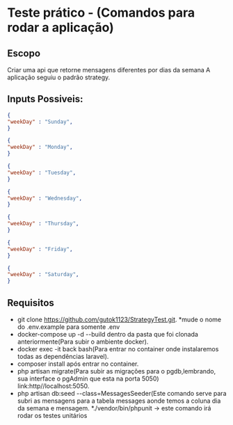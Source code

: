 # Teste prático - (Comandos para rodar a aplicação)



## Escopo
Criar uma api que retorne mensagens diferentes por dias da semana
A aplicação seguiu o padrão strategy.

## Inputs Possiveis:

```json
{
"weekDay" : "Sunday",
}
```
```json
{
"weekDay" : "Monday",
}
```
```json
{
"weekDay" : "Tuesday",
}
```
```json
{
"weekDay" : "Wednesday",
}
```
```json
{
"weekDay" : "Thursday",
}
```
```json
{
"weekDay" : "Friday",
}
```

```json
{
"weekDay" : "Saturday",
}
```

## Requisitos

* git clone https://github.com/gutok1123/StrategyTest.git.
 *mude o nome do .env.example para somente .env
* docker-compose up -d --build dentro da pasta que foi clonada anteriormente(Para subir o ambiente docker).
* docker exec -it back bash(Para entrar no container onde instalaremos todas as dependências laravel).
* composer install após entrar no container.
* php artisan migrate(Para subir as migrações para o pgdb,lembrando, sua interface o pgAdmin que esta na porta 5050) link:http//localhost:5050.
* php artisan db:seed --class=MessagesSeeder(Este comando serve para subri as mensagens para a tabela messages aonde temos a coluna dia da semana e mensagem.
*./vendor/bin/phpunit -> este comando irá rodar os testes unitários

       
